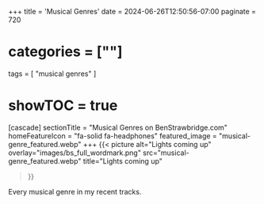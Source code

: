 +++
title = 'Musical Genres'
date = 2024-06-26T12:50:56-07:00
paginate = 720
# categories = [""]
tags = [
  "musical genres"
  ]
# showTOC = true

[cascade]
  sectionTitle = "Musical Genres on BenStrawbridge.com"
  homeFeatureIcon = "fa-solid fa-headphones"
  featured_image = "musical-genre_featured.webp"
+++
  {{< picture
    alt="Lights coming up"
    overlay="images/bs_full_wordmark.png"
    src="musical-genre_featured.webp"
    title="Lights coming up"
  >}}

  Every musical genre in my recent tracks.
<!--more-->

